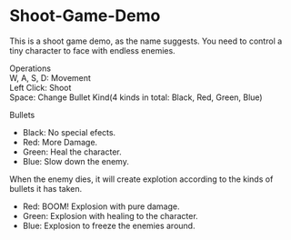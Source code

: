 # Shoot-Game-Demo
This is a shoot game demo, as the name suggests. You need to control a tiny character to face with endless enemies.

Operations  
W, A, S, D: Movement  
Left Click: Shoot  
Space: Change Bullet Kind(4 kinds in total: Black, Red, Green, Blue)

Bullets
* Black: No special efects.
* Red: More Damage.
* Green: Heal the character.
* Blue: Slow down the enemy.

When the enemy dies, it will create explotion according to the kinds of bullets it has taken.
* Red: BOOM! Explosion with pure damage.
* Green: Explosion with healing to the character.
* Blue: Explosion to freeze the enemies around.
